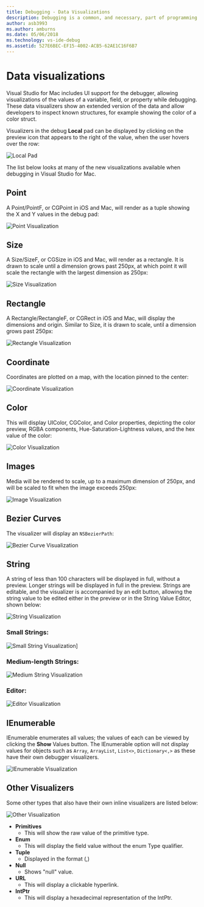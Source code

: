 ```yaml
---
title: Debugging - Data Visualizations
description: Debugging is a common, and necessary, part of programming. Visual Studio for Mac contains a whole suite of features to make debugging easy. This article looks at the different data visualizations that can be viewed when inspecting objects in the debugger.
author: asb3993
ms.author: amburns
ms.date: 05/06/2018
ms.technology: vs-ide-debug
ms.assetid: 527E6BEC-EF15-4002-ACB5-62AE1C16F6B7
---
```


# Data visualizations

Visual Studio for Mac includes UI support for the debugger, allowing visualizations of the values of a variable, field, or property while debugging. These data visualizers show an extended version of the data and allow developers to inspect known structures, for example showing the color of a color struct.

Visualizers in the debug  **Local** pad can be displayed by clicking on the preview icon that appears to the right of the value, when the user hovers over the row:

 ![Local Pad](media/data-visualizations-image9.png)

The list below looks at many of the new visualizations available when debugging in Visual Studio for Mac.

## Point
A Point/PointF, or CGPoint in iOS and Mac, will render as a tuple showing the X and Y values in the debug pad:

 ![Point Visualization](media/data-visualizations-image10.png)

## Size
A Size/SizeF, or CGSize in iOS and Mac, will render as a rectangle. It is drawn to scale until a dimension grows past 250px, at which point it will scale the rectangle with the largest dimension as 250px:

![Size Visualization](media/data-visualizations-image11.png)


## Rectangle
A Rectangle/RectangleF, or CGRect in iOS and Mac, will display the dimensions and origin. Similar to Size, it is drawn to scale, until a dimension grows past 250px:

 ![Rectangle Visualization](media/data-visualizations-image12.png)

## Coordinate
Coordinates are plotted on a map, with the location pinned to the center:

![Coordinate Visualization](media/data-visualizations-image13.png)

## Color
This will display UIColor, CGColor, and Color properties, depicting the color preview, RGBA components, Hue-Saturation-Lightness values, and the hex value of the color:

![Color Visualization](media/data-visualizations-image14.png)


## Images

Media will be rendered to scale, up to a maximum dimension of 250px, and will be scaled to fit when the image exceeds 250px:

 ![Image Visualization](media/data-visualizations-image15.png)


## Bezier Curves

The visualizer will display an `NSBezierPath`:

![Bezier Curve Visualization](media/data-visualizations-image16.png)


## String

A string of less than 100 characters will be displayed in full, without a preview. Longer strings will be displayed in full in the preview. Strings are editable, and the visualizer is accompanied by an edit button, allowing the string value to be edited either in the preview or in the String Value Editor, shown below:

![String Visualization](media/data-visualizations-image17.png)

### Small Strings:
![Small String Visualization](media/data-visualizations-image18.png)]

### Medium-length Strings:
![Medium String Visualization](media/data-visualizations-image19.png)

### Editor:

 ![Editor Visualization](media/data-visualizations-image21.png)

## IEnumerable

IEnumerable enumerates all values; the values of each can be viewed by clicking the **Show** Values button. The IEnumerable option will not display values for objects such as `Array`, `ArrayList`, `List<>`, `Dictionary<,>` as these have their own debugger visualizers.

![IEnumerable Visualization](media/data-visualizations-image22.png)

## Other Visualizers

Some other types that also have their own inline visualizers are listed below:

 ![Other Visualization](media/data-visualizations-image23.png)

*	**Primitives**
	*	This will show the raw value of the primitive type.
*	**Enum**
	*	This will display the field value without the enum Type qualifier.
*	**Tuple**
	*	Displayed in the format (,)
*	**Null**
	*	Shows "null" value.
*	**URL**
	*	This will display a clickable hyperlink.
*	**IntPtr**
	*	This will display a hexadecimal representation of the IntPtr.
